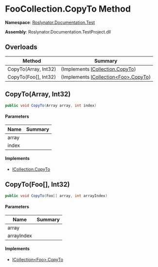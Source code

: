 # FooCollection\.CopyTo Method

**Namespace**: [Roslynator.Documentation.Test](../../README.md)

**Assembly**: Roslynator\.Documentation\.TestProject\.dll

## Overloads

| Method | Summary |
| ------ | ------- |
| CopyTo\(Array, Int32\) |  \(Implements [ICollection.CopyTo](https://docs.microsoft.com/en-us/dotnet/api/system.collections.icollection.copyto)\) |
| CopyTo\(Foo\[\], Int32\) |  \(Implements [ICollection\<Foo>.CopyTo](https://docs.microsoft.com/en-us/dotnet/api/system.collections.generic.icollection-1.copyto)\) |

## CopyTo\(Array, Int32\)<a name="Roslynator_Documentation_Test_FooCollection_CopyTo_System_Array_System_Int32_"></a>

```csharp
public void CopyTo(Array array, int index)
```

#### Parameters

| Name | Summary |
| ---- | ------- |
| array | |
| index | |

#### Implements

* [ICollection.CopyTo](https://docs.microsoft.com/en-us/dotnet/api/system.collections.icollection.copyto)

## CopyTo\(Foo\[\], Int32\)<a name="Roslynator_Documentation_Test_FooCollection_CopyTo_System_Array_System_Int32_"></a>

```csharp
public void CopyTo(Foo[] array, int arrayIndex)
```

#### Parameters

| Name | Summary |
| ---- | ------- |
| array | |
| arrayIndex | |

#### Implements

* [ICollection\<Foo>.CopyTo](https://docs.microsoft.com/en-us/dotnet/api/system.collections.generic.icollection-1.copyto)
